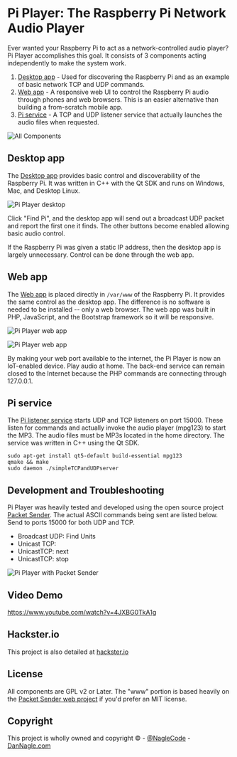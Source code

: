 # Pi Player: The Raspberry Pi Network Audio Player

Ever wanted your Raspberry Pi to act as a network-controlled audio player? Pi Player accomplishes this goal. It consists of 3 components acting independently to make the system work.

1. [Desktop app](desktop/) - Used for discovering the Raspberry Pi and as an example of basic network TCP and UDP commands.
1. [Web app](www/) - A responsive web UI to control the Raspberry Pi audio through phones and web browsers. This is an easier alternative than building a from-scratch mobile app.
1. [Pi service](pi/) - A TCP and UDP listener service that actually launches the audio files when requested.

![All Components](images/pi_player_setup.png)


## Desktop app
The [Desktop app](desktop/) provides basic control and discoverability of the Raspberry Pi. It was written in C++ with the Qt SDK and runs on Windows, Mac, and Desktop Linux.

![Pi Player desktop](images/pi_player_desktop.png)

Click "Find Pi", and the desktop app will send out a broadcast UDP packet and report the first one it finds. The other buttons become enabled allowing basic audio control.

If the Raspberry Pi was given a static IP address, then the desktop app is largely unnecessary. Control can be done through the web app.

## Web app

The [Web app](www/) is placed directly in `/var/www` of the Raspberry Pi. It provides the same control as the desktop app. The difference is no software is needed to be installed -- only a web browser. The web app was built in PHP, JavaScript, and the Bootstrap framework so it will be responsive.

![Pi Player web app](images/pi_player_web_mobile.png)

![Pi Player web app](images/pi_player_web_desktop.png)

By making your web port available to the internet, the Pi Player is now an IoT-enabled device. Play audio at home. The back-end service can remain closed to the Internet because the PHP commands are connecting through 127.0.0.1.  

## Pi service

The [Pi listener service](pi/) starts UDP and TCP listeners on port 15000. These listen for commands and actually invoke the audio player (mpg123) to start the MP3. The audio files must be MP3s located in the home directory. The service was written in C++ using the Qt SDK.

```
sudo apt-get install qt5-default build-essential mpg123
qmake && make
sudo daemon ./simpleTCPandUDPserver
```

## Development and Troubleshooting
Pi Player was heavily tested and developed using the open source project [Packet Sender](https://github.com/dannagle/PacketSender). The actual ASCII commands being sent are listed below. Send to ports 15000 for both UDP and TCP.

* Broadcast UDP: Find Units
* Unicast TCP:
* UnicastTCP: next
* UnicastTCP: stop


![Pi Player with Packet Sender](images/packetsender_piplayer_dev.png)

## Video Demo
https://www.youtube.com/watch?v=4JXBG0TkA1g


## Hackster.io

This project is also detailed at [hackster.io](https://www.hackster.io/naglecode/pi-player-049751)

## License
All components are GPL v2 or Later. The "www" portion is based heavily on the [Packet Sender web project](https://github.com/dannagle/PacketSender-Website) if you'd prefer an MIT license.


## Copyright

This project is wholly owned and copyright &copy;  -  [@NagleCode](http://twitter.com/NagleCode) - [DanNagle.com](http://DanNagle.com)  

